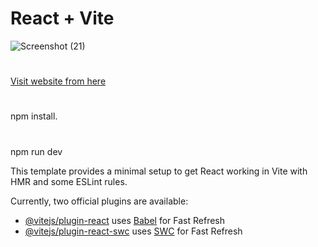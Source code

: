 # React + Vite
![Screenshot (21)](https://github.com/user-attachments/assets/9ee8fc10-eec2-4d6c-b9b0-226b9e4a17af)
#
[Visit website from here](https://6698105c27625f197f080a1f--subtle-manatee-76bb1c.netlify.app/)
#
npm install.
#
npm run dev

This template provides a minimal setup to get React working in Vite with HMR and some ESLint rules.

Currently, two official plugins are available:

- [@vitejs/plugin-react](https://github.com/vitejs/vite-plugin-react/blob/main/packages/plugin-react/README.md) uses [Babel](https://babeljs.io/) for Fast Refresh
- [@vitejs/plugin-react-swc](https://github.com/vitejs/vite-plugin-react-swc) uses [SWC](https://swc.rs/) for Fast Refresh
